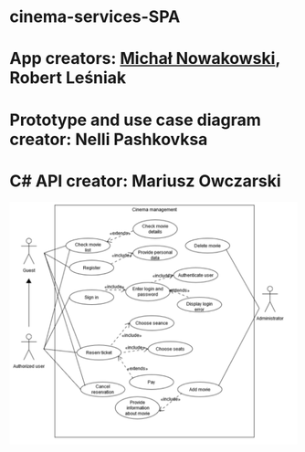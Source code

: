 # cinema-services-SPA
# App creators: <a href="https://github.com/michalnow">Michał Nowakowski</a>, Robert Leśniak
# Prototype and use case diagram creator: Nelli Pashkovksa
# C# API creator: Mariusz Owczarski


<p align="center">
  <img src="CinemaUseCaseDiagramUML.png" widht="350" alt"usecase" >
 </p>
